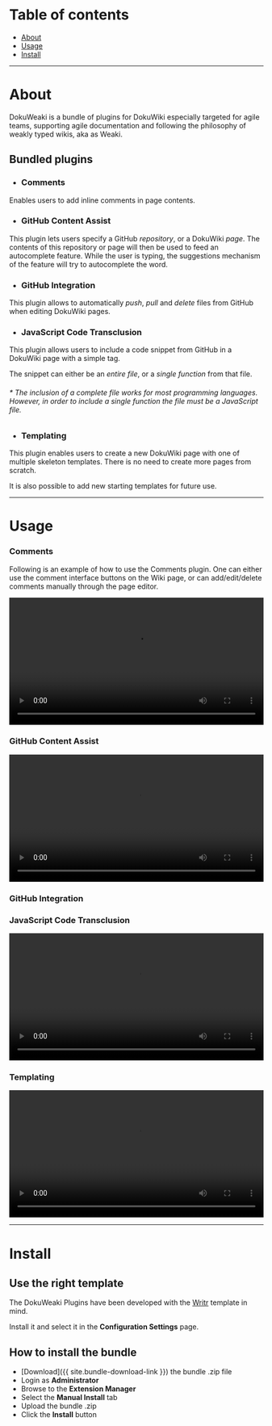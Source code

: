 # Table of contents

- [About](#about)
- [Usage](#usage)
- [Install](#install)

---

# About

DokuWeaki is a bundle of plugins for DokuWiki especially targeted for agile teams, supporting agile documentation and following the philosophy of weakly typed wikis, aka as Weaki.

## Bundled plugins

- ### Comments

Enables users to add inline comments in page contents.

- ### GitHub Content Assist

This plugin lets users specify a GitHub *repository*, or a DokuWiki *page*. The contents of this repository or page will then be used to feed an autocomplete feature. While the user is typing, the suggestions mechanism of the feature will try to autocomplete the word.

- ### GitHub Integration

This plugin allows to automatically *push*, *pull* and *delete* files from GitHub when editing DokuWiki pages.

- ### JavaScript Code Transclusion

This plugin allows users to include a code snippet from GitHub in a DokuWiki page with a simple tag.

The snippet can either be an *entire file*, or a *single function* from that file.

###### * The inclusion of a complete file works for most programming languages. However, in order to include a single function the file must be a JavaScript file.

- ### Templating

This plugin enables users to create a new DokuWiki page with one of multiple skeleton templates. There is no need to create more pages from scratch.

It is also possible to add new starting templates for future use.

---

# Usage

### Comments

Following is an example of how to use the Comments plugin. One can either use the comment interface buttons on the Wiki page, or can add/edit/delete comments manually through the page editor.

<video controls src="{{ site.baseurl }}/assets/usage-comments.mp4" width="100%">
	Sorry, your browser doesn't support embedded videos, but don't worry, you can <a href="{{ site.baseurl }}/assets/usage-comments.mp4">download it</a> and watch it with your favorite video player!
</video>

### GitHub Content Assist

<video controls src="{{ site.baseurl }}/assets/usage-content-assist.mp4" width="100%">
	Sorry, your browser doesn't support embedded videos, but don't worry, you can <a href="{{ site.baseurl }}/assets/usage-content-assist.mp4">download it</a> and watch it with your favorite video player!
</video>

### GitHub Integration

### JavaScript Code Transclusion

<video controls src="{{ site.baseurl }}/assets/usage-js-code-transclusion.mp4" width="100%">
	Sorry, your browser doesn't support embedded videos, but don't worry, you can <a href="{{ site.baseurl }}/assets/usage-js-code-transclusion.mp4">download it</a> and watch it with your favorite video player!
</video>

### Templating

<video controls src="{{ site.baseurl }}/assets/usage-templating.mp4" width="100%">
	Sorry, your browser doesn't support embedded videos, but don't worry, you can <a href="{{ site.baseurl }}/assets/usage-templating.mp4">download it</a> and watch it with your favorite video player!
</video>

---

# Install

## Use the right template

The DokuWeaki Plugins have been developed with the [Writr](https://www.dokuwiki.org/template:writr) template in mind.

Install it and select it in the **Configuration Settings** page.

## How to install the bundle

- [Download]({{ site.bundle-download-link }}) the bundle .zip file
- Login as **Administrator**
- Browse to the **Extension Manager**
- Select the **Manual Install** tab
- Upload the bundle .zip
- Click the **Install** button
